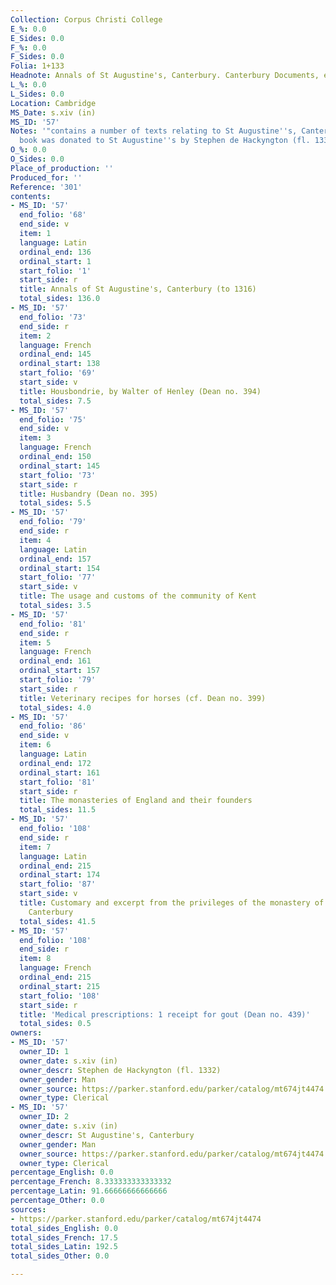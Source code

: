 ```yaml
---
Collection: Corpus Christi College
E_%: 0.0
E_Sides: 0.0
F_%: 0.0
F_Sides: 0.0
Folia: 1+133
Headnote: Annals of St Augustine's, Canterbury. Canterbury Documents, etc
L_%: 0.0
L_Sides: 0.0
Location: Cambridge
MS_Date: s.xiv (in)
MS_ID: '57'
Notes: '"contains a number of texts relating to St Augustine''s, Canterbury"; "The
  book was donated to St Augustine''s by Stephen de Hackyngton (fl. 1332)."'
O_%: 0.0
O_Sides: 0.0
Place_of_production: ''
Produced_for: ''
Reference: '301'
contents:
- MS_ID: '57'
  end_folio: '68'
  end_side: v
  item: 1
  language: Latin
  ordinal_end: 136
  ordinal_start: 1
  start_folio: '1'
  start_side: r
  title: Annals of St Augustine's, Canterbury (to 1316)
  total_sides: 136.0
- MS_ID: '57'
  end_folio: '73'
  end_side: r
  item: 2
  language: French
  ordinal_end: 145
  ordinal_start: 138
  start_folio: '69'
  start_side: v
  title: Housbondrie, by Walter of Henley (Dean no. 394)
  total_sides: 7.5
- MS_ID: '57'
  end_folio: '75'
  end_side: v
  item: 3
  language: French
  ordinal_end: 150
  ordinal_start: 145
  start_folio: '73'
  start_side: r
  title: Husbandry (Dean no. 395)
  total_sides: 5.5
- MS_ID: '57'
  end_folio: '79'
  end_side: r
  item: 4
  language: Latin
  ordinal_end: 157
  ordinal_start: 154
  start_folio: '77'
  start_side: v
  title: The usage and customs of the community of Kent
  total_sides: 3.5
- MS_ID: '57'
  end_folio: '81'
  end_side: r
  item: 5
  language: French
  ordinal_end: 161
  ordinal_start: 157
  start_folio: '79'
  start_side: r
  title: Veterinary recipes for horses (cf. Dean no. 399)
  total_sides: 4.0
- MS_ID: '57'
  end_folio: '86'
  end_side: v
  item: 6
  language: Latin
  ordinal_end: 172
  ordinal_start: 161
  start_folio: '81'
  start_side: r
  title: The monasteries of England and their founders
  total_sides: 11.5
- MS_ID: '57'
  end_folio: '108'
  end_side: r
  item: 7
  language: Latin
  ordinal_end: 215
  ordinal_start: 174
  start_folio: '87'
  start_side: v
  title: Customary and excerpt from the privileges of the monastery of St Augustine's,
    Canterbury
  total_sides: 41.5
- MS_ID: '57'
  end_folio: '108'
  end_side: r
  item: 8
  language: French
  ordinal_end: 215
  ordinal_start: 215
  start_folio: '108'
  start_side: r
  title: 'Medical prescriptions: 1 receipt for gout (Dean no. 439)'
  total_sides: 0.5
owners:
- MS_ID: '57'
  owner_ID: 1
  owner_date: s.xiv (in)
  owner_descr: Stephen de Hackyngton (fl. 1332)
  owner_gender: Man
  owner_source: https://parker.stanford.edu/parker/catalog/mt674jt4474
  owner_type: Clerical
- MS_ID: '57'
  owner_ID: 2
  owner_date: s.xiv (in)
  owner_descr: St Augustine's, Canterbury
  owner_gender: Man
  owner_source: https://parker.stanford.edu/parker/catalog/mt674jt4474
  owner_type: Clerical
percentage_English: 0.0
percentage_French: 8.333333333333332
percentage_Latin: 91.66666666666666
percentage_Other: 0.0
sources:
- https://parker.stanford.edu/parker/catalog/mt674jt4474
total_sides_English: 0.0
total_sides_French: 17.5
total_sides_Latin: 192.5
total_sides_Other: 0.0

---
```

